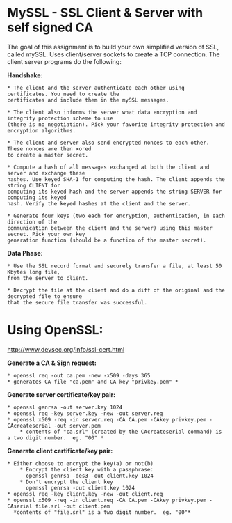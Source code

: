 MySSL - SSL Client &amp; Server with self signed CA
=====

The goal of this assignment is to build your own simplified version of SSL, called mySSL.
Uses client/server sockets to create a TCP connection.
The client server programs do the following:

**Handshake:**

    * The client and the server authenticate each other using certificates. You need to create the
    certificates and include them in the mySSL messages.

    * The client also informs the server what data encryption and integrity protection scheme to use
    (there is no negotiation). Pick your favorite integrity protection and encryption algorithms.

    * The client and server also send encrypted nonces to each other. These nonces are then xored
    to create a master secret.

    * Compute a hash of all messages exchanged at both the client and server and exchange these
    hashes. Use keyed SHA-1 for computing the hash. The client appends the string CLIENT for
    computing its keyed hash and the server appends the string SERVER for computing its keyed
    hash. Verify the keyed hashes at the client and the server.

    * Generate four keys (two each for encryption, authentication, in each direction of the
    communication between the client and the server) using this master secret. Pick your own key
    generation function (should be a function of the master secret).

**Data Phase:**

	* Use the SSL record format and securely transfer a file, at least 50 Kbytes long file, 
	from the server to client.
	
	* Decrypt the file at the client and do a diff of the original and the decrypted file to ensure
	that the secure file transfer was successful.

Using OpenSSL:
=====

http://www.devsec.org/info/ssl-cert.html

**Generate a CA & Sign request:**

	* openssl req -out ca.pem -new -x509 -days 365
   	* generates CA file "ca.pem" and CA key "privkey.pem" *

**Generate server certificate/key pair:**

	* openssl genrsa -out server.key 1024
	* openssl req -key server.key -new -out server.req
	* openssl x509 -req -in server.req -CA CA.pem -CAkey privkey.pem -CAcreateserial -out server.pem
		* contents of "ca.srl" (created by the CAcreateserial command) is a two digit number.  eg. "00" *

**Generate client certificate/key pair:**

    * Either choose to encrypt the key(a) or not(b)
        * Encrypt the client key with a passphrase:
          openssl genrsa -des3 -out client.key 1024
        * Don't encrypt the client key
          openssl genrsa -out client.key 1024
    * openssl req -key client.key -new -out client.req
    * openssl x509 -req -in client.req -CA CA.pem -CAkey privkey.pem -CAserial file.srl -out client.pem
      *contents of "file.srl" is a two digit number.  eg. "00"*

